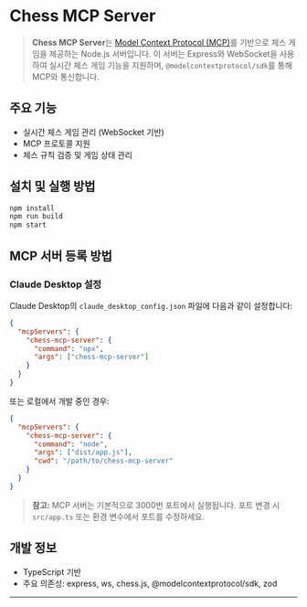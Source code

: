 # Chess MCP Server

> **Chess MCP Server**는 [Model Context Protocol (MCP)](https://modelcontext.com/)를 기반으로 체스 게임을 제공하는 Node.js 서버입니다. 이 서버는 Express와 WebSocket을 사용하여 실시간 체스 게임 기능을 지원하며, `@modelcontextprotocol/sdk`를 통해 MCP와 통신합니다.

## 주요 기능

- 실시간 체스 게임 관리 (WebSocket 기반)
- MCP 프로토콜 지원
- 체스 규칙 검증 및 게임 상태 관리

## 설치 및 실행 방법

```bash
npm install
npm run build
npm start
```

## MCP 서버 등록 방법

### Claude Desktop 설정

Claude Desktop의 `claude_desktop_config.json` 파일에 다음과 같이 설정합니다:

```json
{
  "mcpServers": {
    "chess-mcp-server": {
      "command": "npx",
      "args": ["chess-mcp-server"]
    }
  }
}
```

또는 로컬에서 개발 중인 경우:

```json
{
  "mcpServers": {
    "chess-mcp-server": {
      "command": "node",
      "args": ["dist/app.js"],
      "cwd": "/path/to/chess-mcp-server"
    }
  }
}
```

> **참고:** MCP 서버는 기본적으로 3000번 포트에서 실행됩니다. 포트 변경 시 `src/app.ts` 또는 환경 변수에서 포트를 수정하세요.

## 개발 정보

- TypeScript 기반
- 주요 의존성: express, ws, chess.js, @modelcontextprotocol/sdk, zod

---
